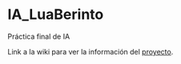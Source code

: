 # IA_LuaBerinto
Práctica final de IA

Link a la wiki para ver la información del [proyecto](https://github.com/IAV21-g02/IA_LuaBerinto/wiki).
